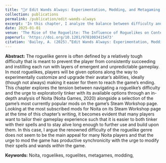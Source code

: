 ```yaml
---
title: "🧙‍♂️ Edit Wands Always: Experimentation, Modding, and Metagaming in Noita"
collection: publications
permalink: /publication/edit-wands-always
excerpt: 'In this chapter, I analyze the balance between difficulty and experimental customization in the roguelike game <i>Noita</i> and its popular mods. I argue that many players are more drawn to modifying their gameplay experience and spells than to the game&apos;s traditional challenge, highlighting the productive synergy between modding and in-game tinkering.'
date: 2025-01-01
venue: 'The Rise of the Roguelite: The Influence of Roguelikes on Contemporary Video Games'
paperurl: 'https://doi.org/10.1201/9781003415473'
citation: 'Bailey, A. (2025).“Edit Wands Always: Experimentation, Modding, and Metagaming in Noita.” In <i>The Rise of the Roguelite: The Influence of Roguelikes on Contemporary Video Games</i>, edited by James Cartlidge, Bloomsbury.'
---
```


<b>Abstract:</b> The roguelike genre is often defined by a relatively tough difficulty that is meant to prevent the player from consistently succeeding and instilling each run with layers of emergent and unpredictable gameplay. In most roguelikes, players will be given options along the way to experimentally customize and upgrade their avatar’s abilities, ideally (though not always) making it easier for them to reach the game’s ending. This chapter explores the tension between navigating a roguelike’s difficulty and the urge to exploratorily tinker with its available options through an in-depth analysis of Noita (Noita Games, 2020) alongside a selection of the game’s most currently popular mods on the game’s Steam Workshop page. Looking at the most subscribed mods for Noita on its Steam Workshop page at the time of this chapter’s writing, it becomes evident that many players want to tailor their gameplay experience such that it is easier to both tinker with their spells and to stay alive long enough to further use and build upon them. In this case, I argue the renowned difficulty of the roguelike genre does not seem to be the main appeal for many Noita players and that the urge to mod the game has productive synchronicity with the urge to modify their spells and wands <i>within</i> the game.

<b>Keywords:</b> Noita, roguelikes, roguelites, metagames, modding, 

